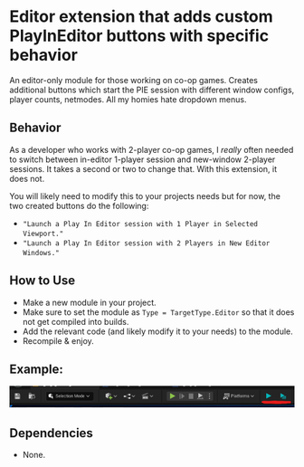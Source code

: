 # Editor extension that adds custom PlayInEditor buttons with specific behavior
An editor-only module for those working on co-op games. Creates additional buttons which start the PIE session with different window configs, player counts, netmodes. All my homies hate dropdown menus.

## Behavior
As a developer who works with 2-player co-op games, I _really_ often needed to switch between in-editor 1-player session and new-window 2-player sessions. It takes a second or two to change that. With this extension, it does not.

You will likely need to modify this to your projects needs but for now, the two created buttons do the following:
- `"Launch a Play In Editor session with 1 Player in Selected Viewport."`
- `"Launch a Play In Editor session with 2 Players in New Editor Windows."`

## How to Use
- Make a new module in your project.
- Make sure to set the module as `Type = TargetType.Editor` so that it does not get compiled into builds.
- Add the relevant code (and likely modify it to your needs) to the module.
- Recompile & enjoy.

## Example:

![image](https://github.com/rolandsarosy/unreal-engine-oss/blob/main/PIEExtensions/img_editor_ext_buttons.png?raw=true)

## Dependencies
- None.
